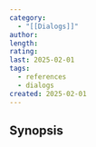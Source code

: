 ```yaml
---
category:
  - "[[Dialogs]]"
author: 
length: 
rating: 
last: 2025-02-01
tags:
  - references
  - dialogs
created: 2025-02-01
---
```

## Synopsis